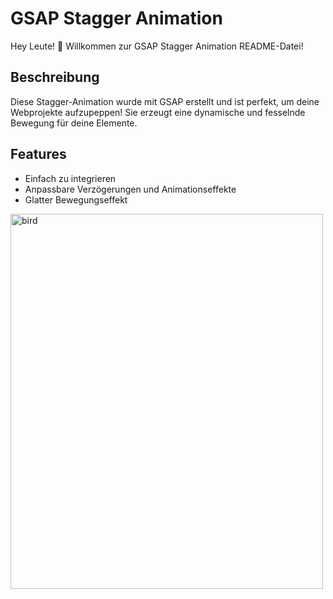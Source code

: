 # GSAP Stagger Animation 

Hey Leute! 👋 Willkommen zur GSAP Stagger Animation README-Datei!

## Beschreibung
Diese Stagger-Animation wurde mit GSAP erstellt und ist perfekt, um deine Webprojekte aufzupeppen! Sie erzeugt eine dynamische und fesselnde Bewegung für deine Elemente.

## Features
- Einfach zu integrieren
- Anpassbare Verzögerungen und Animationseffekte
- Glatter Bewegungseffekt

<img src="https://i.pinimg.com/originals/2f/9b/85/2f9b85afac20ac74bedef34ea08cd290.gif" alt="bird" width="500" height="600">
